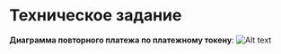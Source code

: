 # Техническое задание
**Диаграмма повторного платежа по платежному токену**:
![Alt text](terms_of_reference.png?raw=true "terms_of_reference.png")
